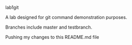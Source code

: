 lab1git

A lab designed for git command demonstration purposes.

Branches include master and testbranch.

Pushing my changes to this README.md file

